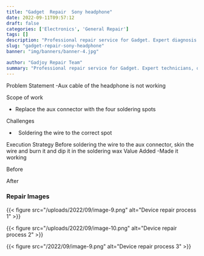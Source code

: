 ```yaml
---
title: "Gadget  Repair  Sony headphone"
date: 2022-09-11T09:57:12
draft: false
categories: ['Electronics', 'General Repair']
tags: []
description: "Professional repair service for Gadget. Expert diagnosis and quality repairs in Bangalore."
slug: "gadget-repair-sony-headphone"
banner: "img/banners/banner-4.jpg"

author: "Gadjoy Repair Team"
summary: "Professional repair service for Gadget. Expert technicians, quality parts, warranty included."
---
```


Problem Statement -Aux cable of the headphone is not working

Scope of work

- Replace the aux connector with the four soldering spots

Challenges

- &nbsp; Soldering the wire to the correct spot

Execution Strategy Before soldering the wire to the aux connector, skin the wire and burn it and dip it in the soldering wax Value Added -Made it working

Before

After

### Repair Images

{{< figure src="/uploads/2022/09/image-9.png" alt="Device repair process 1" >}}

{{< figure src="/uploads/2022/09/image-10.png" alt="Device repair process 2" >}}

{{< figure src="/2022/09/image-9.png" alt="Device repair process 3" >}}

